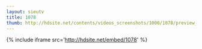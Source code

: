 ```yaml
---
layout: sieutv
title: 1078
thumb: http://hdsite.net/contents/videos_screenshots/1000/1078/preview_360p.mp4.jpg
---
```

{% include iframe src='http://hdsite.net/embed/1078' %}
 
